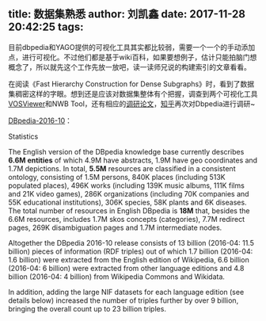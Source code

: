 title: 数据集熟悉
author: 刘凯鑫
date: 2017-11-28 20:42:25
tags:
---
目前dbpedia和YAGO提供的可视化工具其实都比较弱，需要一个一个的手动添加点，进行可视化。不过他们都是基于wiki百科，如果要想例子，估计只能拍脑门想概念了，所以就先这个工作先放一放吧，读一读师兄说的构建索引的文章看看。

在阅读《Fast Hierarchy Construction for Dense Subgraphs》时，看到了数据集稠密这样的字眼。想到还是应该对数据集整体有个把握，调查到两个可视化工具[VOSViewer](http://www.vosviewer.com/download#Instructions)和NWB Tool，还有相应的[调研论文](http://gb.oversea.cnki.net/kcms/detail/detail.aspx?filename=QBKX201502020&DBName=cjfqtotal&dbcode=cjfq)，[知乎](https://www.zhihu.com/question/51061274)再次对Dbpedia进行调研~

[DBpedia-2016-10](http://downloads.dbpedia.org/2016-10/)：


Statistics

The English version of the DBpedia knowledge base currently describes **6.6M entities** of which 4.9M have abstracts, 1.9M have geo coordinates and 1.7M depictions. In total, **5.5M** resources are classified in a consistent ontology, consisting of 1.5M persons, 840K places (including 513K populated places), 496K works (including 139K music albums, 111K films and 21K video games), 286K organizations (including 70K companies and 55K educational institutions), 306K species, 58K plants and 6K diseases. The total number of resources in English DBpedia is **18M** that, besides the 6.6M resources, includes 1.7M skos concepts (categories), 7.7M redirect pages, 269K disambiguation pages and 1.7M intermediate nodes.

Altogether the DBpedia 2016-10 release consists of 13 billion (2016-04: 11.5 billion) pieces of information (RDF triples) out of which 1.7 billion (2016-04: 1.6 billion) were extracted from the English edition of Wikipedia, 6.6 billion (2016-04: 6 billion) were extracted from other language editions and 4.8 billion (2016-04: 4 billion) from Wikipedia Commons and Wikidata.

In addition, adding the large NIF datasets for each language edition (see details below) increased the number of triples further by over 9 billion, bringing the overall count up to 23 billion triples.